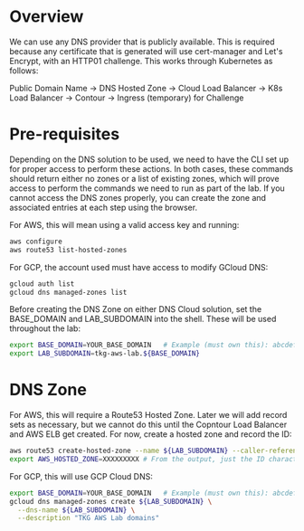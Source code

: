 # Overview

We can use any DNS provider that is publicly available.  This is required because any certificate that is generated will use cert-manager and Let's Encrypt, with an HTTP01 challenge.  This works through Kubernetes as follows:

Public Domain Name -> DNS Hosted Zone -> Cloud Load Balancer -> K8s Load Balancer -> Contour -> Ingress (temporary) for Challenge

# Pre-requisites

Depending on the DNS solution to be used, we need to have the CLI set up for proper access to perform these actions.  In both cases, these commands should return either no zones or a list of existing zones, which will prove access to perform the commands we need to run as part of the lab.  If you cannot access the DNS zones properly, you can create the zone and associated entries at each step using the browser.

For AWS, this will mean using a valid access key and running: 
```bash
aws configure
aws route53 list-hosted-zones
```

For GCP, the account used must have access to modify GCloud DNS:
```bash
gcloud auth list
gcloud dns managed-zones list
```

Before creating the DNS Zone on either DNS Cloud solution, set the BASE_DOMAIN and LAB_SUBDOMAIN into the shell.  These will be used throughout the lab:

```bash
export BASE_DOMAIN=YOUR_BASE_DOMAIN   # Example (must own this): abcdef.com 
export LAB_SUBDOMAIN=tkg-aws-lab.${BASE_DOMAIN}
```
# DNS Zone

For AWS, this will require a Route53 Hosted Zone.  Later we will add record sets as necessary, but we cannot do this until the Copntour Load Balancer and AWS ELB get created.  For now, create a hosted zone and record the ID:

```bash
aws route53 create-hosted-zone --name ${LAB_SUBDOMAIN} --caller-reference "${LAB_SUBDOMAIN}-`date`"
export AWS_HOSTED_ZONE=XXXXXXXXX # From the output, just the ID characters
```

For GCP, this will use GCP Cloud DNS:

```bash
export BASE_DOMAIN=YOUR_BASE_DOMAIN   # Example (must own this): abcdef.com 
gcloud dns managed-zones create ${LAB_SUBDOMAIN} \
  --dns-name ${LAB_SUBDOMAIN} \
  --description "TKG AWS Lab domains"
```
